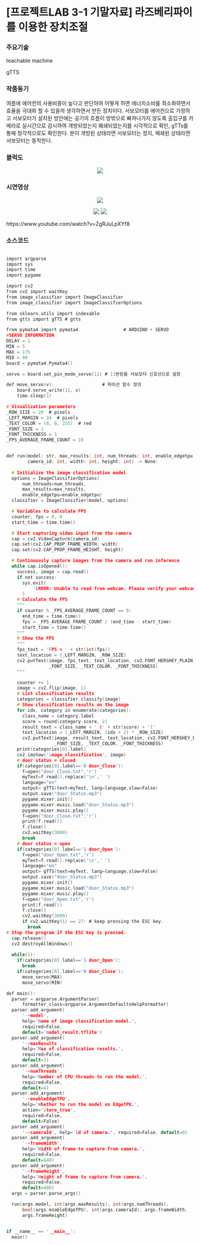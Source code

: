 # [프로젝트LAB 3-1 기말자료] 라즈베리파이를 이용한 장치조절

### 주요기술
teachable machine

gTTS

### 작품동기
여름에 에어컨의 사용비중이 높다고 판단하여 어떻게 하면 에너지소비를 최소화하면서 효율을 극대화 할 수 있을까 생각하면서 만든 장치이다.
서보모터를 에어컨으로 가정하고 서보모터가 설치된 방안에는 공기의 흐름이 방밖으로 빠져나가지 않도록 출입구를 카메라로 실시간으로 감시하여
개방되었는지 폐쇄되었는지를 시각적으로 확인, gTTs를 통해 청각적으로도 확인한다. 문이 개방된 상태라면 서보모터는 정지, 패쇄된 상태라면 서보모터는 동작한다.


### 블럭도
<p align="center">
<img src="https://user-images.githubusercontent.com/61779129/174603516-b23c90dd-4188-46e6-beeb-7e820713674f.PNG">
</p>

### 시연영상
<p align="center">
<img src="https://user-images.githubusercontent.com/61779129/174724467-1e6b5d01-ac7f-4148-b6d6-369296e2c044.jpg">
</p>
<p align="center">
<img src="https://user-images.githubusercontent.com/61779129/174593139-22e175c3-1435-4af8-8c7b-ecccdb52d200.gif">
<img src="https://user-images.githubusercontent.com/61779129/174593278-88d29684-80a0-428e-b189-33e628bb367c.gif">
</p>
https://www.youtube.com/watch?v=ZgRJuLpXYf8

### 소스코드
```c

import argparse
import sys
import time
import pygame

import cv2
from cv2 import waitKey
from image_classifier import ImageClassifier
from image_classifier import ImageClassifierOptions

from sklearn.utils import indexable
from gtts import gTTS # gtts

from pymata4 import pymata4                 # ARDUINO + SERVO
#SERVO INFORMATION
DELAY = 1
MIN = 5
MAX = 175
MID = 90
board = pymata4.Pymata4()

servo = board.set_pin_mode_servo(11) # 11번핀을 서보모터 신호선으로 설정

def move_servo(v):                  # 파이선 함수 정의
    board.servo_write(11, v)
    time.sleep(1)

# Visualization parameters
_ROW_SIZE = 20  # pixels
_LEFT_MARGIN = 24  # pixels
_TEXT_COLOR = (0, 0, 255)  # red
_FONT_SIZE = 1
_FONT_THICKNESS = 1
_FPS_AVERAGE_FRAME_COUNT = 10


def run(model: str, max_results: int, num_threads: int, enable_edgetpu: bool,
        camera_id: int, width: int, height: int) -> None:
  
  # Initialize the image classification model
  options = ImageClassifierOptions(
      num_threads=num_threads,
      max_results=max_results,
      enable_edgetpu=enable_edgetpu)
  classifier = ImageClassifier(model, options)

  # Variables to calculate FPS
  counter, fps = 0, 0
  start_time = time.time()

  # Start capturing video input from the camera
  cap = cv2.VideoCapture(camera_id)
  cap.set(cv2.CAP_PROP_FRAME_WIDTH, width)
  cap.set(cv2.CAP_PROP_FRAME_HEIGHT, height)

  # Continuously capture images from the camera and run inference
  while cap.isOpened():
    success, image = cap.read()
    if not success:
      sys.exit(
          'ERROR: Unable to read from webcam. Please verify your webcam settings.'
      )
    # Calculate the FPS
    """
    if counter % _FPS_AVERAGE_FRAME_COUNT == 0:
      end_time = time.time()
      fps = _FPS_AVERAGE_FRAME_COUNT / (end_time - start_time)
      start_time = time.time()
    """
    # Show the FPS
    """
    fps_text = 'FPS = ' + str(int(fps))
    text_location = (_LEFT_MARGIN, _ROW_SIZE)
    cv2.putText(image, fps_text, text_location, cv2.FONT_HERSHEY_PLAIN,
                _FONT_SIZE, _TEXT_COLOR, _FONT_THICKNESS)
    """

    counter += 1
    image = cv2.flip(image, 1)
    # List classification results
    categories = classifier.classify(image)
    # Show classification results on the image
    for idx, category in enumerate(categories):
      class_name = category.label
      score = round(category.score, 2)
      result_text = class_name + ' (' + str(score) + ')'
      text_location = (_LEFT_MARGIN, (idx + 2) * _ROW_SIZE)
      cv2.putText(image, result_text, text_location, cv2.FONT_HERSHEY_PLAIN,
                  _FONT_SIZE, _TEXT_COLOR, _FONT_THICKNESS)
    print(categories[0].label)
    cv2.imshow('image_classification', image)
    # door status = closed
    if(categories[0].label=='0 door_Close'):
      f=open("door_Close.txt",'r')
      myText=f.read().replace('\n',' ')
      language="en"
      output= gTTS(text=myText, lang=language,slow=False)
      output.save("door_Status.mp3")
      pygame.mixer.init()
      pygame.mixer.music.load("door_Status.mp3")
      pygame.mixer.music.play()
      f=open("door_Close.txt",'r')
      print(f.read())
      f.close()
      cv2.waitKey(3000)
      break
    # door status = open
    if(categories[0].label=='1 door_Open'):
      f=open("door_Open.txt",'r')
      myText=f.read().replace('\n',' ')
      language="en"
      output= gTTS(text=myText, lang=language,slow=False)
      output.save("door_Status.mp3")
      pygame.mixer.init()
      pygame.mixer.music.load("door_Status.mp3")
      pygame.mixer.music.play()
      f=open("door_Open.txt",'r')
      print(f.read())
      f.close()
      cv2.waitKey(3000)
      if cv2.waitKey(1) == 27: # keep pressing the ESC key.
        break
# Stop the program if the ESC key is pressed.
  cap.release()
  cv2.destroyAllWindows()
  
  while(1):
    if(categories[0].label=='1 door_Open'):
      break
    if(categories[0].label=='0 door_Close'):
      move_servo(MAX)
      move_servo(MIN)

def main():
  parser = argparse.ArgumentParser(
      formatter_class=argparse.ArgumentDefaultsHelpFormatter)
  parser.add_argument(
      '--model',
      help='Name of image classification model.',
      required=False,
      default='model_result.tflite')
  parser.add_argument(
      '--maxResults',
      help='Max of classification results.',
      required=False,
      default=3)
  parser.add_argument(
      '--numThreads',
      help='Number of CPU threads to run the model.',
      required=False,
      default=4)
  parser.add_argument(
      '--enableEdgeTPU',
      help='Whether to run the model on EdgeTPU.',
      action='store_true',
      required=False,
      default=False)
  parser.add_argument(
      '--cameraId', help='Id of camera.', required=False, default=0)
  parser.add_argument(
      '--frameWidth',
      help='Width of frame to capture from camera.',
      required=False,
      default=640)
  parser.add_argument(
      '--frameHeight',
      help='Height of frame to capture from camera.',
      required=False,
      default=480)
  args = parser.parse_args()

  run(args.model, int(args.maxResults), int(args.numThreads),
      bool(args.enableEdgeTPU), int(args.cameraId), args.frameWidth,
      args.frameHeight)


if __name__ == '__main__':
  main()

```
